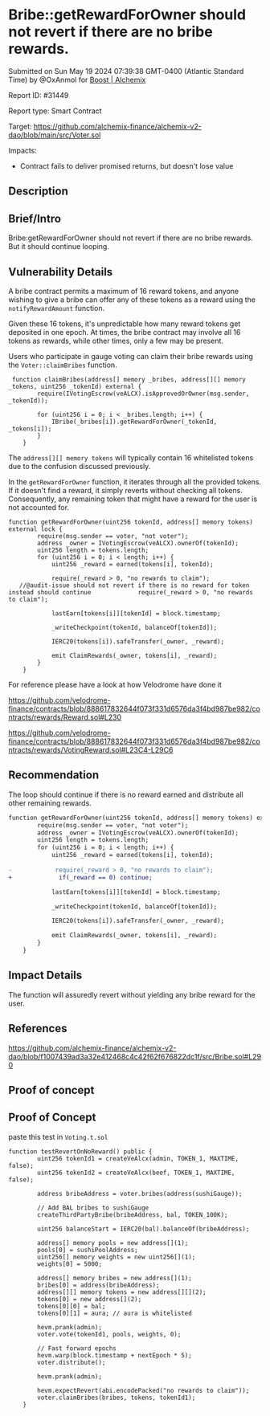 
# Bribe::getRewardForOwner should not revert if there are no bribe rewards.

Submitted on Sun May 19 2024 07:39:38 GMT-0400 (Atlantic Standard Time) by @OxAnmol for [Boost | Alchemix](https://immunefi.com/bounty/alchemix-boost/)

Report ID: #31449

Report type: Smart Contract

Target: https://github.com/alchemix-finance/alchemix-v2-dao/blob/main/src/Voter.sol

Impacts:
- Contract fails to deliver promised returns, but doesn't lose value

## Description
## Brief/Intro
Bribe:getRewardForOwner should not revert if there are no bribe rewards. But it should continue looping.  

## Vulnerability Details
A bribe contract permits a maximum of 16 reward tokens, and anyone wishing to give a bribe can offer any of these tokens as a reward using the `notifyRewardAmount` function.

Given these 16 tokens, it's unpredictable how many reward tokens get deposited in one epoch. At times, the bribe contract may involve all 16 tokens as rewards, while other times, only a few may be present.

Users who participate in gauge voting can claim their bribe rewards using the `Voter::claimBribes` function.

```solidity
 function claimBribes(address[] memory _bribes, address[][] memory _tokens, uint256 _tokenId) external {
        require(IVotingEscrow(veALCX).isApprovedOrOwner(msg.sender, _tokenId));

        for (uint256 i = 0; i < _bribes.length; i++) {
            IBribe(_bribes[i]).getRewardForOwner(_tokenId, _tokens[i]);
        }
    }
```

The `address[][] memory tokens` will typically contain 16 whitelisted tokens due to the confusion discussed previously.

In the `getRewardForOwner` function, it iterates through all the provided tokens. If it doesn't find a reward, it simply reverts without checking all tokens. Consequently, any remaining token that might have a reward for the user is not accounted for.

```solidity
function getRewardForOwner(uint256 tokenId, address[] memory tokens) external lock {
        require(msg.sender == voter, "not voter");
        address _owner = IVotingEscrow(veALCX).ownerOf(tokenId);
        uint256 length = tokens.length;
        for (uint256 i = 0; i < length; i++) {
            uint256 _reward = earned(tokens[i], tokenId);
            
            require(_reward > 0, "no rewards to claim");
   //@audit-issue should not revert if there is no reward for token instead should continue             require(_reward > 0, "no rewards to claim"); 

            lastEarn[tokens[i]][tokenId] = block.timestamp;

            _writeCheckpoint(tokenId, balanceOf[tokenId]);

            IERC20(tokens[i]).safeTransfer(_owner, _reward);

            emit ClaimRewards(_owner, tokens[i], _reward);
        }
    }
```

For reference please have a look at how Velodrome have done it 

https://github.com/velodrome-finance/contracts/blob/888617832644f073f331d6576da3f4bd987be982/contracts/rewards/Reward.sol#L230

https://github.com/velodrome-finance/contracts/blob/888617832644f073f331d6576da3f4bd987be982/contracts/rewards/VotingReward.sol#L23C4-L29C6

## Recommendation

The loop should continue if there is no reward earned and distribute all other remaining rewards.
```diff
function getRewardForOwner(uint256 tokenId, address[] memory tokens) external lock {
        require(msg.sender == voter, "not voter");
        address _owner = IVotingEscrow(veALCX).ownerOf(tokenId);
        uint256 length = tokens.length;
        for (uint256 i = 0; i < length; i++) {
            uint256 _reward = earned(tokens[i], tokenId);
            
-            require(_reward > 0, "no rewards to claim");
+             if(_reward == 0) continue;

            lastEarn[tokens[i]][tokenId] = block.timestamp;

            _writeCheckpoint(tokenId, balanceOf[tokenId]);

            IERC20(tokens[i]).safeTransfer(_owner, _reward);

            emit ClaimRewards(_owner, tokens[i], _reward);
        }
    }
```
## Impact Details
The function will assuredly revert without yielding any bribe reward for the user.

## References
https://github.com/alchemix-finance/alchemix-v2-dao/blob/f1007439ad3a32e412468c4c42f62f676822dc1f/src/Bribe.sol#L290
        
## Proof of concept
## Proof of Concept

paste this test in `Voting.t.sol`

```solidity
function testRevertOnNoReward() public {
        uint256 tokenId1 = createVeAlcx(admin, TOKEN_1, MAXTIME, false);
        uint256 tokenId2 = createVeAlcx(beef, TOKEN_1, MAXTIME, false);

        address bribeAddress = voter.bribes(address(sushiGauge));

        // Add BAL bribes to sushiGauge
        createThirdPartyBribe(bribeAddress, bal, TOKEN_100K);

        uint256 balanceStart = IERC20(bal).balanceOf(bribeAddress);

        address[] memory pools = new address[](1);
        pools[0] = sushiPoolAddress;
        uint256[] memory weights = new uint256[](1);
        weights[0] = 5000;

        address[] memory bribes = new address[](1);
        bribes[0] = address(bribeAddress);
        address[][] memory tokens = new address[][](2);
        tokens[0] = new address[](2);
        tokens[0][0] = bal;
        tokens[0][1] = aura; // aura is whitelisted

        hevm.prank(admin);
        voter.vote(tokenId1, pools, weights, 0);

        // Fast forward epochs
        hevm.warp(block.timestamp + nextEpoch * 5);
        voter.distribute();

        hevm.prank(admin);

        hevm.expectRevert(abi.encodePacked("no rewards to claim"));
        voter.claimBribes(bribes, tokens, tokenId1);
    }
``` 